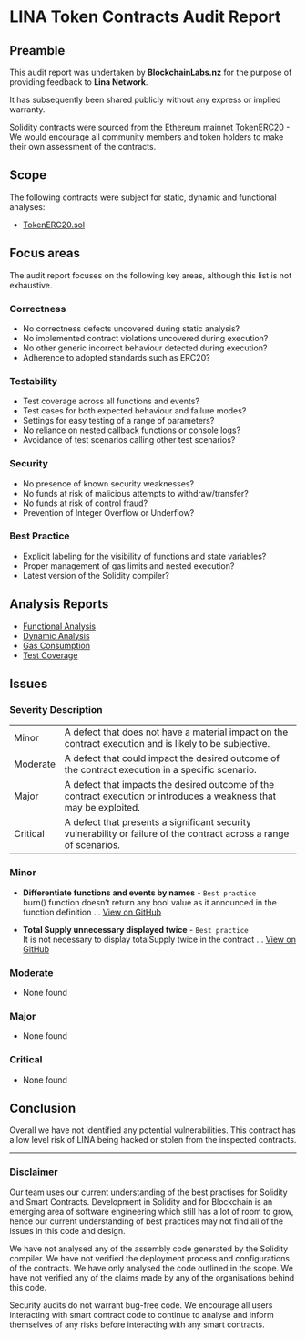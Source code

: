 # LINA Token Contracts Audit Report

## Preamble
This audit report was undertaken by **BlockchainLabs.nz** for the purpose of providing feedback to **Lina Network**.

It has subsequently been shared publicly without any express or implied warranty.

Solidity contracts were sourced from the Ethereum mainnet [TokenERC20](https://etherscan.io/address/0xc05d14442a510de4d3d71a3d316585aa0ce32b50#code) - We would encourage all community members and token holders to make their own assessment of the contracts.

## Scope
The following contracts were subject for static, dynamic and functional analyses:

- [TokenERC20.sol](https://github.com/BlockchainLabsNZ/LINA-TokenERC20/blob/master/contracts/TokenERC20.sol)


## Focus areas
The audit report focuses on the following key areas, although this list is not exhaustive.

### Correctness
- No correctness defects uncovered during static analysis?
- No implemented contract violations uncovered during execution?
- No other generic incorrect behaviour detected during execution?
- Adherence to adopted standards such as ERC20?

### Testability
- Test coverage across all functions and events?
- Test cases for both expected behaviour and failure modes?
- Settings for easy testing of a range of parameters?
- No reliance on nested callback functions or console logs?
- Avoidance of test scenarios calling other test scenarios?

### Security
- No presence of known security weaknesses?
- No funds at risk of malicious attempts to withdraw/transfer?
- No funds at risk of control fraud?
- Prevention of Integer Overflow or Underflow?

### Best Practice
- Explicit labeling for the visibility of functions and state variables?
- Proper management of gas limits and nested execution?
- Latest version of the Solidity compiler?

## Analysis Reports

- [Functional Analysis](https://github.com/BlockchainLabsNZ/LINA-TokenERC20/blob/master/audit/functional-tests.md)
- [Dynamic Analysis](https://github.com/BlockchainLabsNZ/LINA-TokenERC20/blob/master/audit/dynamic-analysis.md)
- [Gas Consumption](https://github.com/BlockchainLabsNZ/LINA-TokenERC20/blob/master/audit/gas-consumption-report.md)
- [Test Coverage](https://github.com/BlockchainLabsNZ/LINA-TokenERC20/blob/master/audit/test-coverage.md)

## Issues

### Severity Description
<table>
<tr>
  <td>Minor</td>
  <td>A defect that does not have a material impact on the contract execution and is likely to be subjective.</td>
</tr>
<tr>
  <td>Moderate</td>
  <td>A defect that could impact the desired outcome of the contract execution in a specific scenario.</td>
</tr>
<tr>
  <td>Major</td>
  <td> A defect that impacts the desired outcome of the contract execution or introduces a weakness that may be exploited.</td>
</tr>
<tr>
  <td>Critical</td>
  <td>A defect that presents a significant security vulnerability or failure of the contract across a range of scenarios.</td>
</tr>
</table>

### Minor

- **Differentiate functions and events by names** - `Best practice`
<br>burn() function doesn’t return any bool value as it announced in the function definition ... [View on GitHub](https://github.com/BlockchainLabsNZ/LINA-TokenERC20/issues/1)

- **Total Supply unnecessary displayed twice** - `Best practice`
<br>It is not necessary to display totalSupply twice in the contract ... [View on GitHub](https://github.com/BlockchainLabsNZ/LINA-TokenERC20/issues/2)

### Moderate

- None found

### Major

- None found

### Critical

- None found

## Conclusion

Overall we have not identified any potential vulnerabilities. This contract has a low level risk of LINA being hacked or stolen from the inspected contracts.

___

### Disclaimer

Our team uses our current understanding of the best practises for Solidity and Smart Contracts. Development in Solidity and for Blockchain is an emerging area of software engineering which still has a lot of room to grow, hence our current understanding of best practices may not find all of the issues in this code and design.

We have not analysed any of the assembly code generated by the Solidity compiler. We have not verified the deployment process and configurations of the contracts. We have only analysed the code outlined in the scope. We have not verified any of the claims made by any of the organisations behind this code.

Security audits do not warrant bug-free code. We encourage all users interacting with smart contract code to continue to analyse and inform themselves of any risks before interacting with any smart contracts.

